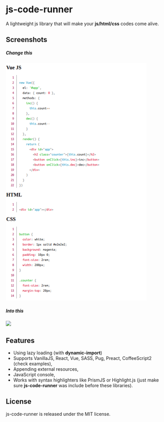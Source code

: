 # js-code-runner

A lightweight js library that will make your **js/html/css** codes come alive. 

## Screenshots

##### Change this

![](/examples/images/js-code-runner.png)


##### Into this

![](/examples/images/js-code-runner.gif)

## Features
* Using lazy loading (with **dynamic-import**)
* Supports VanillaJS, React, Vue, SASS, Pug, Preact, CoffeeScript2 (check examples),
* Appending external resources,
* JavaScript console,
* Works with syntax highlighters like PrismJS or Highlight.js (just make sure **js-code-runner** was include before these libraries).

## License

js-code-runner is released under the MIT license.
